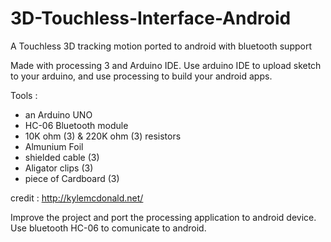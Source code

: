 # 3D-Touchless-Interface-Android
A Touchless 3D tracking motion ported to android with bluetooth support

Made with processing 3 and Arduino IDE.
Use arduino IDE to upload sketch to your arduino, and use processing to build your android apps.

Tools :
- an Arduino UNO
- HC-06 Bluetooth module
- 10K ohm (3) & 220K ohm (3) resistors
- Almunium Foil
- shielded cable (3)
- Aligator clips (3)
- piece of Cardboard (3)

credit : http://kylemcdonald.net/

Improve the project and port the processing application to android device.
Use bluetooth HC-06 to comunicate to android.
